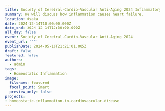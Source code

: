 ```yaml
---
title: Society of Cerebral-Cardio-Vascular Anti-Aging 2024 Inflammatory Signaling and Heart Failure
summary: We will discuss how inflammation causes heart failure. 
location: Osaka
date: 2024-12-14T10:00:00.000Z
date_end: 2024-12-14T11:30:00.000Z
all_day: false
event: Society of Cerebral-Cardio-Vascular Anti-Aging 2024
event_url: '""'
publishDate: 2024-05-10T21:21:01.005Z
draft: false
featured: false
authors:
  - admin
tags:
  - Homeostatic Inflammation
image:
  filename: featured
  focal_point: Smart
  preview_only: false
projects: 
- homeostatic-inflammation-in-cardiovascular-disease
---
```

